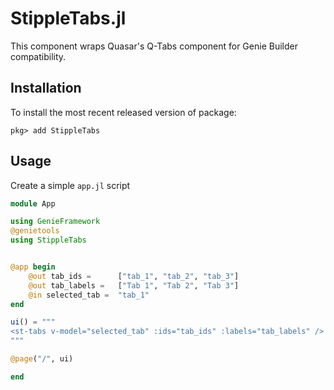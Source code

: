 # StippleTabs.jl

This component wraps Quasar's Q-Tabs component for Genie Builder compatibility.

## Installation

To install the most recent released version of package:

```
pkg> add StippleTabs
```
 
## Usage



Create a simple `app.jl` script
```julia
module App

using GenieFramework
@genietools
using StippleTabs


@app begin
    @out tab_ids =      ["tab_1", "tab_2", "tab_3"]
    @out tab_labels =   ["Tab 1", "Tab 2", "Tab 3"]
    @in selected_tab =  "tab_1"
end

ui() = """
<st-tabs v-model="selected_tab" :ids="tab_ids" :labels="tab_labels" />
"""

@page("/", ui)

end
```
